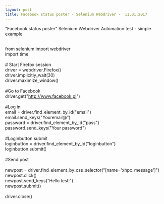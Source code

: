 ```yaml
---
layout: post
title: Facebook status poster - Selenium Webdriver -  11.01.2017
---
```


"Facebook status poster" Selenium Webdriver Automation test - simple example 

<br>from selenium import webdriver
<br>import time
<br>
<br># Start Firefox session
<br>driver = webdriver.Firefox()
<br>driver.implicitly_wait(30)
<br>driver.maximize_window()
<br>
<br>#Go to Facebook
<br>driver.get("http://www.facebook.pl")
<br>
<br>#Log in 
<br>email = driver.find_element_by_id("email")
<br>email.send_keys("Youremail@")
<br>password = driver.find_element_by_id("pass")
<br>password.send_keys("Your password")
<br>
<br>#Loginbutton submit
<br>loginbutton = driver.find_element_by_id("loginbutton")
<br>loginbutton.submit()
<br>
<br>#Send post
<br><br>newpost = driver.find_element_by_css_selector("[name='xhpc_message']")
<br>newpost.click()
<br>newpost.send_keys("Hello test!")
<br>newpost.submit()
<br>
<br>driver.close()


